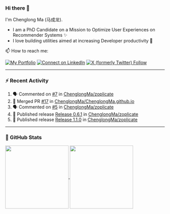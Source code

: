 ### Hi there 👋

I'm Chenglong Ma (马成龙). 

* I am a PhD Candidate on a Mission to Optimize User Experiences on Recommender Systems ✨
* I love building utilities aimed at increasing Developer productivity 💪 

📫 How to reach me:

[![My Portfolio](https://img.shields.io/badge/Visit_me_at-https://chenglongma.com-blue)](https://chenglongma.com)
[![Connect on LinkedIn](https://img.shields.io/badge/--linkedin?label=LinkedIn&logo=LinkedIn&style=social)](https://www.linkedin.com/in/machenglong/)
[![X (formerly Twitter) Follow](https://img.shields.io/twitter/follow/ChenglongM)](https://twitter.com/ChenglongM)

---

### :zap: Recent Activity

<!--START_SECTION:activity-->
1. 🗣 Commented on [#7](https://github.com/ChenglongMa/zoplicate/issues/7#issuecomment-1868498836) in [ChenglongMa/zoplicate](https://github.com/ChenglongMa/zoplicate)
2. 🎉 Merged PR [#17](https://github.com/ChenglongMa/ChenglongMa.github.io/pull/17) in [ChenglongMa/ChenglongMa.github.io](https://github.com/ChenglongMa/ChenglongMa.github.io)
3. 🗣 Commented on [#5](https://github.com/ChenglongMa/zoplicate/issues/5#issuecomment-1858856810) in [ChenglongMa/zoplicate](https://github.com/ChenglongMa/zoplicate)
4. 🚀 Published release [Release 0.6.1](https://github.com/ChenglongMa/zoplicate/releases/tag/0.6.1) in [ChenglongMa/zoplicate](https://github.com/ChenglongMa/zoplicate)
5. 🚀 Published release [Release 1.1.0](https://github.com/ChenglongMa/zoplicate/releases/tag/1.1.0) in [ChenglongMa/zoplicate](https://github.com/ChenglongMa/zoplicate)
<!--END_SECTION:activity-->

---

### 🌱 GitHub Stats

<a href="https://github.com/ChenglongMa#-github-stats">
  <img height=200 align="center" src="https://github-readme-stats.vercel.app/api?username=ChenglongMa" />
</a>
<a href="https://github.com/ChenglongMa#-github-stats">
  <img height=200 align="center" src="https://github-readme-stats.vercel.app/api/top-langs?username=ChenglongMa&layout=compact&langs_count=8&card_width=320" />
</a>


<!--
**ChenglongMa/ChenglongMa** is a ✨ _special_ ✨ repository because its `README.md` (this file) appears on your GitHub profile.

Here are some ideas to get you started:

- 🔭 I’m currently working on ...
- 🌱 I’m currently learning ...
- 👯 I’m looking to collaborate on ...
- 🤔 I’m looking for help with ...
- 💬 Ask me about ...
- 📫 How to reach me: ...
- 😄 Pronouns: ...
- ⚡ Fun fact: ...

![Chenglong's GitHub stats](https://github-readme-stats.vercel.app/api?username=ChenglongMa&show_icons=true&count_private=true)

---

![Top Langs](https://github-readme-stats.vercel.app/api/top-langs/?username=ChenglongMa)

---
-->
